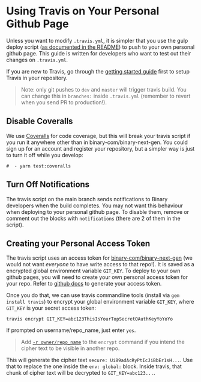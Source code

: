# Using Travis on Your Personal Github Page

Unless you want to modify `.travis.yml`, it is simpler that you use the gulp deploy script ([as documented in the README](../README.md##deploy-to-your-personal-github-pages)) to push to your own personal github page. This guide is written for developers who want to test out their changes on `.travis.yml`.

If you are new to Travis, go through the [getting started guide](https://docs.travis-ci.com/user/getting-started/) first to setup Travis in your repository.

> Note: only git pushes to `dev` and `master` will trigger travis build. You can change this in `branches:` inside `.travis.yml` (remember to revert when you send PR to production!).

## Disable Coveralls

We use [Coveralls](https://coveralls.io/) for code coverage, but this will break your travis script if you run it anywhere other than in binary-com/binary-next-gen. You could sign up for an account and register your repository, but a simpler way is just to turn it off while you develop:

```
#  - yarn test:coveralls
```

## Turn Off Notifications

The travis script on the main branch sends notifications to Binary developers when the build completes. You may not want this behaviour when deploying to your personal github page. To disable them, remove or comment out the blocks with `notifications` (there are 2 of them in the script).

## Creating your Personal Access Token

The travis script uses an access token for [binary-com/binary-next-gen](https://github.com/binary-com/binary-next-gen) (we would not want *everyone* to have write access to that repo!). It is saved as a encrypted global environment variable `GIT_KEY`. To deploy to your own github pages, you will need to create your own personal access token for your repo. Refer to [github docs](https://help.github.com/articles/creating-a-personal-access-token-for-the-command-line/#creating-a-token) to generate your access token.

Once you do that, we can use travis commandline tools (install via `gem install travis`) to encrypt your global environment variable `GIT_KEY`, where `GIT_KEY` is your secret access token:

```
travis encrypt GIT_KEY=abc123ThisIsYourTopSecretOAuthKeyYoYoYo
```

If prompted on username/repo_name, just enter `yes`. 

> Add [`-r owner/repo_name`](https://docs.travis-ci.com/user/encryption-keys/#Usage) to the `encrypt` command if you intend the cipher text to be visible in another repo. 

This will generate the cipher text `secure: Ui89adAcRyPtIcJiBbEr1sH...`. Use that to replace the one inside the `env: global:` block. Inside travis, that chunk of cipher text will be decrypted to `GIT_KEY=abc123...`.